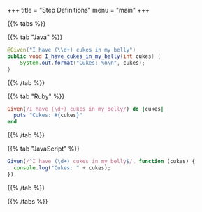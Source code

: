 +++
title = "Step Definitions"
menu = "main"
+++


{{% tabs %}}

{{% tab "Java" %}}
```java
@Given("I have (\\d+) cukes in my belly")
public void I_have_cukes_in_my_belly(int cukes) {
    System.out.format("Cukes: %n\n", cukes);
}
```
{{% /tab %}}

{{% tab "Ruby" %}}
```ruby
Given(/I have (\d+) cukes in my belly/) do |cukes|
  puts "Cukes: #{cukes}"
end
```
{{% /tab %}}

{{% tab "JavaScript" %}}
```javascript
Given(/^I have (\d+) cukes in my belly$/, function (cukes) {
  console.log("Cukes: " + cukes);
});
```
{{% /tab %}}

{{% /tabs %}}
